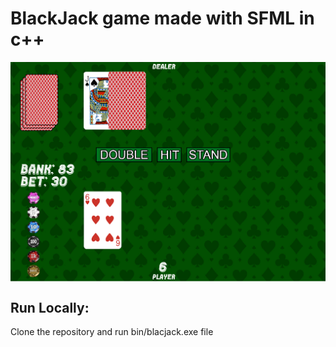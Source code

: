 # BlackJack game made with SFML in c++

<div style="display:flex;justify-content: center;">
  <img src="ss1.png" />
</div>

## Run Locally:

Clone the repository and run bin/blacjack.exe file

